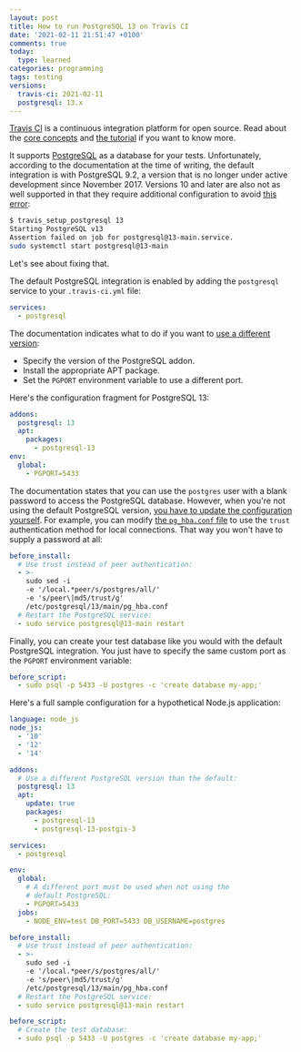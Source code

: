 ```yaml
---
layout: post
title: How to run PostgreSQL 13 on Travis CI
date: '2021-02-11 21:51:47 +0100'
comments: true
today:
  type: learned
categories: programming
tags: testing
versions:
  travis-ci: 2021-02-11
  postgresql: 13.x
---
```


[Travis CI][travis-ci] is a continuous integration platform for open source.
Read about the [core concepts][travis-ci-core-concepts] and [the
tutorial][travis-ci-tutorial] if you want to know more.

It supports [PostgreSQL][postgresql] as a database for your tests.
Unfortunately, according to the documentation at the time of writing, the
default integration is with PostgreSQL 9.2, a version that is no longer under
active development since November 2017. Versions 10 and later are also not as
well supported in that they require additional configuration to avoid [this
error][error]:

```bash
$ travis_setup_postgresql 13
Starting PostgreSQL v13
Assertion failed on job for postgresql@13-main.service.
sudo systemctl start postgresql@13-main
```

Let's see about fixing that.

<!-- more -->

The default PostgreSQL integration is enabled by adding the `postgresql` service
to your `.travis-ci.yml` file:

```yml
services:
  - postgresql
```

The documentation indicates what to do if you want to [use a different
version][travis-ci-postgresql-different-version]:

* Specify the version of the PostgreSQL addon.
* Install the appropriate APT package.
* Set the `PGPORT` environment variable to use a different port.

Here's the configuration fragment for PostgreSQL 13:

```yml
addons:
  postgresql: 13
  apt:
    packages:
      - postgresql-13
env:
  global:
    - PGPORT=5433
```

The documentation states that you can use the `postgres` user with a blank
password to access the PostgreSQL database. However, when you're not using the
default PostgreSQL version, [you have to update the configuration
yourself][travis-ci-postgresql-password-auth-failed]. For example, you can
modify [the `pg_hba.conf` file][postgresql-pg-hba] to use the `trust`
authentication method for local connections. That way you won't have to supply a
password at all:

```yml
before_install:
  # Use trust instead of peer authentication:
  - >-
    sudo sed -i
    -e '/local.*peer/s/postgres/all/'
    -e 's/peer\|md5/trust/g'
    /etc/postgresql/13/main/pg_hba.conf
  # Restart the PostgreSQL service:
  - sudo service postgresql@13-main restart
```

Finally, you can create your test database like you would with the default
PostgreSQL integration. You just have to specify the same custom port as the
`PGPORT` environment variable:

```yml
before_script:
  - sudo psql -p 5433 -U postgres -c 'create database my-app;'
```

Here's a full sample configuration for a hypothetical Node.js application:

```yml
language: node_js
node_js:
  - '10'
  - '12'
  - '14'

addons:
  # Use a different PostgreSQL version than the default:
  postgresql: 13
  apt:
    update: true
    packages:
      - postgresql-13
      - postgresql-13-postgis-3

services:
  - postgresql

env:
  global:
    # A different port must be used when not using the
    # default PostgreSQL:
    - PGPORT=5433
  jobs:
    - NODE_ENV=test DB_PORT=5433 DB_USERNAME=postgres

before_install:
  # Use trust instead of peer authentication:
  - >-
    sudo sed -i
    -e '/local.*peer/s/postgres/all/'
    -e 's/peer\|md5/trust/g'
    /etc/postgresql/13/main/pg_hba.conf
  # Restart the PostgreSQL service:
  - sudo service postgresql@13-main restart

before_script:
  # Create the test database:
  - sudo psql -p 5433 -U postgres -c 'create database my-app;'
```

[error]: https://travis-ci.community/t/services-for-postgresql-11-and-12-fail-to-start-assertion-failed-on-job-for-postgresql-11-main-service/7069
[postgresql]: https://www.postgresql.org
[postgresql-pg-hba]: https://www.postgresql.org/docs/13/auth-pg-hba-conf.html
[travis-ci]: https://travis-ci.org
[travis-ci-core-concepts]: https://docs.travis-ci.com/user/for-beginners
[travis-ci-postgresql]: https://docs.travis-ci.com/user/database-setup/#postgresql
[travis-ci-postgresql-different-version]: https://docs.travis-ci.com/user/database-setup/#using-a-different-postgresql-version
[travis-ci-postgresql-password-auth-failed]: https://github.com/travis-ci/travis-ci/issues/9624
[travis-ci-tutorial]: https://docs.travis-ci.com/user/tutorial/
